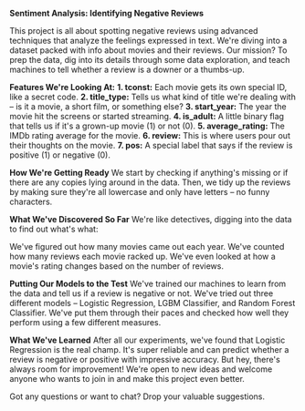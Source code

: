 **Sentiment Analysis: Identifying Negative Reviews**

This project is all about spotting negative reviews using advanced techniques that analyze the feelings expressed in text. We're diving into a dataset packed with info about movies and their reviews. Our mission? To prep the data, dig into its details through some data exploration, and teach machines to tell whether a review is a downer or a thumbs-up.

**Features We're Looking At:**
**1. tconst:** Each movie gets its own special ID, like a secret code.
**2. title_type:** Tells us what kind of title we're dealing with – is it a movie, a short film, or something else?
**3. start_year:** The year the movie hit the screens or started streaming.
**4. is_adult:** A little binary flag that tells us if it's a grown-up movie (1) or not (0).
**5. average_rating:** The IMDb rating average for the movie.
**6. review:** This is where users pour out their thoughts on the movie.
**7. pos:** A special label that says if the review is positive (1) or negative (0).

**How We're Getting Ready**
We start by checking if anything's missing or if there are any copies lying around in the data. Then, we tidy up the reviews by making sure they're all lowercase and only have letters – no funny characters.

**What We've Discovered So Far**
We're like detectives, digging into the data to find out what's what:

We've figured out how many movies came out each year.
We've counted how many reviews each movie racked up.
We've even looked at how a movie's rating changes based on the number of reviews.

**Putting Our Models to the Test**
We've trained our machines to learn from the data and tell us if a review is negative or not. We've tried out three different models – Logistic Regression, LGBM Classifier, and Random Forest Classifier. We've put them through their paces and checked how well they perform using a few different measures.

**What We've Learned**
After all our experiments, we've found that Logistic Regression is the real champ. It's super reliable and can predict whether a review is negative or positive with impressive accuracy. But hey, there's always room for improvement! We're open to new ideas and welcome anyone who wants to join in and make this project even better.

Got any questions or want to chat? Drop your valuable suggestions. 
